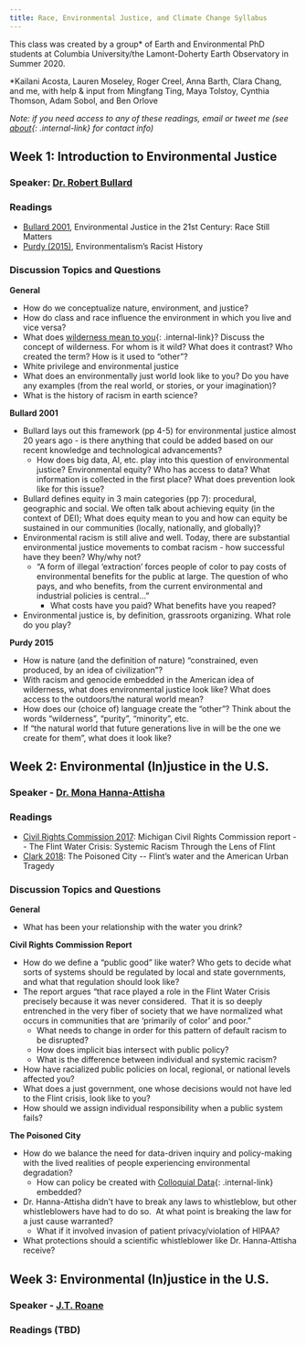 ```yaml
---
title: Race, Environmental Justice, and Climate Change Syllabus
---
```


This class was created by a group* of Earth and Environmental PhD students at Columbia University/the Lamont-Doherty Earth Observatory in Summer 2020.

\*Kailani Acosta, Lauren Moseley, Roger Creel, Anna Barth, Clara Chang, and me, with help & input from Mingfang Ting, Maya Tolstoy, Cynthia Thomson, Adam Sobol, and Ben Orlove

_Note: if you need access to any of these readings, email or tweet me (see [about](/about){: .internal-link} for contact info)_

## Week 1: Introduction to Environmental Justice

### Speaker: [Dr. Robert Bullard](https://drrobertbullard.com/)

### Readings
+ [Bullard 2001](https://www.jstor.org/stable/3132626?Search=yes&resultItemClick=true&searchText=environmental&searchText=justice&searchUri=%2Faction%2FdoBasicSearch%3FQuery%3Denvironmental%2Bjustice&ab_segments=0%2Fbasic_SYC-5187%2Ftest&refreqid=search%3A93dad1dcbf028bfa4364013ce48f5323&seq=1#metadata_info_tab_contents), Environmental Justice in the 21st Century: Race Still Matters
+ [Purdy (2015)](https://www.newyorker.com/news/news-desk/environmentalisms-racist-history), Environmentalism’s Racist History

### Discussion Topics and Questions

**General**

* How do we conceptualize nature, environment, and justice?
* How do class and race influence the environment in which you live and vice versa?
* What does [wilderness mean to you](/race_ej_cc_seminar/wildernessasrestbelonging){: .internal-link}? Discuss the concept of wilderness. For whom is it wild? What does it contrast? Who created the term? How is it used to “other”?
* White privilege and environmental justice
* What does an environmentally just world look like to you? Do you have any examples (from the real world, or stories, or your imagination)?
* What is the history of racism in earth science?
    
**Bullard 2001**

* Bullard lays out this framework (pp 4-5) for environmental justice almost 20 years ago - is there anything that could be added based on our recent knowledge and technological advancements?
    * How does big data, AI, etc. play into this question of environmental justice? Environmental equity? Who has access to data? What information is collected in the first place? What does prevention look like for this issue? 
* Bullard defines equity in 3 main categories (pp 7): procedural, geographic and social. We often talk about achieving equity (in the context of DEI); What does equity mean to you and how can equity be sustained in our communities (locally, nationally, and globally)? 
* Environmental racism is still alive and well. Today, there are substantial environmental justice movements to combat racism - how successful have they been? Why/why not?
    * “A form of illegal ‘extraction’ forces people of color to pay costs of environmental benefits for the public at large. The question of who pays, and who benefits, from the current environmental and industrial policies is central…” 
        * What costs have you paid? What benefits have you reaped?
* Environmental justice is, by definition, grassroots organizing. What role do you play?

**Purdy 2015**

* How is nature (and the definition of nature) “constrained, even produced, by an idea of civilization”? 
* With racism and genocide embedded in the American idea of wilderness, what does environmental justice look like? What does access to the outdoors/the natural world mean? 
* How does our (choice of) language create the “other”? Think about the words “wilderness”, “purity”, “minority”, etc.
* If “the natural world that future generations live in will be the one we create for them”, what does it look like?

## Week 2: Environmental (In)justice in the U.S.

### Speaker - [Dr. Mona Hanna-Attisha](https://monahannaattisha.com/)

### Readings
+ [Civil Rights Commission 2017](https://www.michigan.gov/mdcr/0,4613,7-138--405318--a,00.html): Michigan Civil Rights Commission report -- The Flint Water Crisis: Systemic Racism Through the Lens of Flint
+ [Clark 2018](https://bookshop.org/books/the-poisoned-city-flint-s-water-and-the-american-urban-tragedy/9781250181619): The Poisoned City -- Flint’s water and the American Urban Tragedy 

### Discussion Topics and Questions

**General**
* What has been your relationship with the water you drink?

**Civil Rights Commission Report**

* How do we define a “public good” like water? Who gets to decide what sorts of systems should be regulated by local and state governments, and what that regulation should look like?
* The report argues “that race played a role in the Flint Water Crisis precisely because it was never considered.  That it is so deeply entrenched in the very fiber of society that we have normalized what occurs in communities that are ‘primarily of color’ and poor.”
    * What needs to change in order for this pattern of default racism to be disrupted?
    * How does implicit bias intersect with public policy?
    * What is the difference between individual and systemic racism?
* How have racialized public policies on local, regional, or national levels affected you?
* What does a just government, one whose decisions would not have led to the Flint crisis, look like to you?  
* How should we assign individual responsibility when a public system fails?  
  
**The Poisoned City**

* How do we balance the need for data-driven inquiry and policy-making with the lived realities of people experiencing environmental degradation?
    * How can policy be created with [Colloquial Data](/race_ej_cc_seminar/colloquialdata){: .internal-link} embedded? 
* Dr. Hanna-Attisha didn’t have to break any laws to whistleblow, but other whistleblowers have had to do so.  At what point is breaking the law for a just cause warranted?
    * What if it involved invasion of patient privacy/violation of HIPAA?
* What protections should a scientific whistleblower like Dr. Hanna-Attisha receive?


## Week 3: Environmental (In)justice in the U.S.

### Speaker - [J.T. Roane](https://twitter.com/JTRoane?ref_src=twsrc%5Egoogle%7Ctwcamp%5Eserp%7Ctwgr%5Eauthor)

### Readings (TBD)
